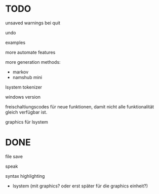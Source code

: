 #  TODO

unsaved warnings bei quit

undo

examples

more automate features

more generation methods:
- markov
- namshub mini

lsystem tokenizer

windows version

freischaltiungscodes für neue funktionen, damit nicht alle funktionalität gleich verfügbar ist.

graphics für lsystem

# DONE

file save

speak

syntax highlighting

- lsystem (mit graphics? oder erst später für die graphics einheit?)
